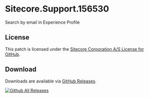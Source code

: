# Sitecore.Support.156530
Search by email in Experience Profile

## License  
This patch is licensed under the [Sitecore Corporation A/S License for GitHub](https://github.com/sitecoresupport/Sitecore.Support.156530/blob/master/LICENSE).  

## Download  
Downloads are available via [GitHub Releases](https://github.com/sitecoresupport/Sitecore.Support.156530/releases).  

[![Github All Releases](https://img.shields.io/github/downloads/SitecoreSupport/Sitecore.Support.156530/total.svg)](https://github.com/SitecoreSupport/Sitecore.Support.156530/releases)
